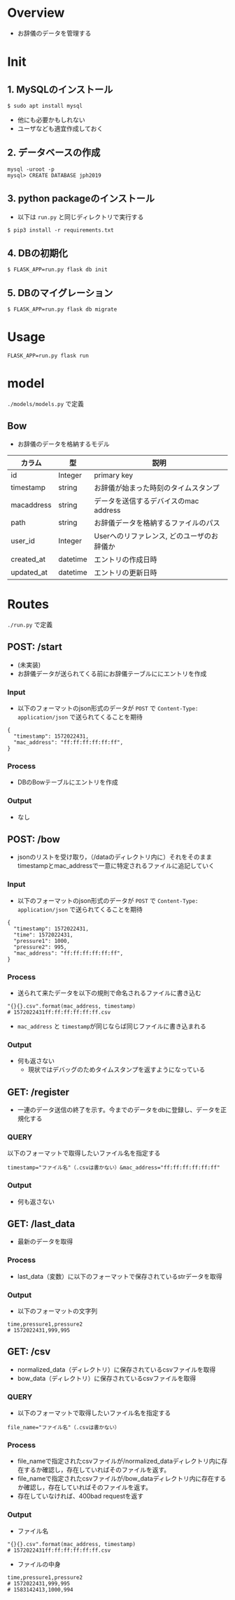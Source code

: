 # Overview
- お辞儀のデータを管理する

# Init
## 1. MySQLのインストール
```
$ sudo apt install mysql
```
- 他にも必要かもしれない
- ユーザなども適宜作成しておく

## 2. データベースの作成
```
mysql -uroot -p
mysql> CREATE DATABASE jph2019
```

## 3. python packageのインストール
- 以下は `run.py` と同じディレクトリで実行する
```
$ pip3 install -r requirements.txt
```

## 4. DBの初期化
```
$ FLASK_APP=run.py flask db init
```

## 5. DBのマイグレーション
```
$ FLASK_APP=run.py flask db migrate
```

# Usage
```
FLASK_APP=run.py flask run
```

# model
`./models/models.py` で定義
## Bow
- お辞儀のデータを格納するモデル

|カラム|型|説明|
|-|-|-|
|id|Integer|primary key|
|timestamp|string|お辞儀が始まった時刻のタイムスタンプ|
|macaddress|string|データを送信するデバイスのmac address|
|path|string|お辞儀データを格納するファイルのパス|
|user_id|Integer|Userへのリファレンス, どのユーザのお辞儀か|
|created_at|datetime|エントリの作成日時|
|updated_at|datetime|エントリの更新日時|

# Routes
`./run.py` で定義
## POST: /start
- (未実装)
- お辞儀データが送られてくる前にお辞儀テーブルににエントリを作成
### Input
- 以下のフォーマットのjson形式のデータが `POST` で `Content-Type: application/json` で送られてくることを期待
```
{
  "timestamp": 1572022431,
  "mac_address": "ff:ff:ff:ff:ff:ff",
}
```
### Process
- DBのBowテーブルにエントリを作成
### Output
- なし

## POST: /bow
- jsonのリストを受け取り，（/dataのディレクトリ内に）それをそのままtimestampとmac_addressで一意に特定されるファイルに追記していく
### Input
- 以下のフォーマットのjson形式のデータが `POST` で `Content-Type: application/json` で送られてくることを期待
```
{
  "timestamp": 1572022431,
  "time": 1572022431,
  "pressure1": 1000,
  "pressure2": 995,
  "mac_address": "ff:ff:ff:ff:ff:ff",
}
```
### Process
- 送られて来たデータを以下の規則で命名されるファイルに書き込む
```
"{}{}.csv".format(mac_address, timestamp)
# 1572022431ff:ff:ff:ff:ff:ff.csv
```
- `mac_address` と `timestamp`が同じならば同じファイルに書き込まれる

### Output
- 何も返さない
  - 現状ではデバッグのためタイムスタンプを返すようになっている

## GET: /register
- 一連のデータ送信の終了を示す。今までのデータをdbに登録し、データを正規化する
### QUERY
以下のフォーマットで取得したいファイル名を指定する
```
timestamp="ファイル名"（.csvは書かない）&mac_address="ff:ff:ff:ff:ff:ff"
``` 
### Output
- 何も返さない

## GET: /last_data
- 最新のデータを取得
### Process
- last_data（変数）に以下のフォーマットで保存されているstrデータを取得
### Output
- 以下のフォーマットの文字列
```
time,pressure1,pressure2
# 1572022431,999,995
```

## GET: /csv
- normalized_data（ディレクトリ）に保存されているcsvファイルを取得
- bow_data（ディレクトリ）に保存されているcsvファイルを取得
### QUERY
- 以下のフォーマットで取得したいファイル名を指定する
```
file_name="ファイル名"（.csvは書かない）
```
### Process
- file_nameで指定されたcsvファイルが/normalized_dataディレクトリ内に存在するか確認し，存在していればそのファイルを返す。
- file_nameで指定されたcsvファイルが/bow_dataディレクトリ内に存在するか確認し，存在していればそのファイルを返す。
- 存在していなければ、400bad requestを返す
### Output
- ファイル名
```
"{}{}.csv".format(mac_address, timestamp)
# 1572022431ff:ff:ff:ff:ff:ff.csv
```
- ファイルの中身
```
time,pressure1,pressure2
# 1572022431,999,995
# 1583142413,1000,994
```
